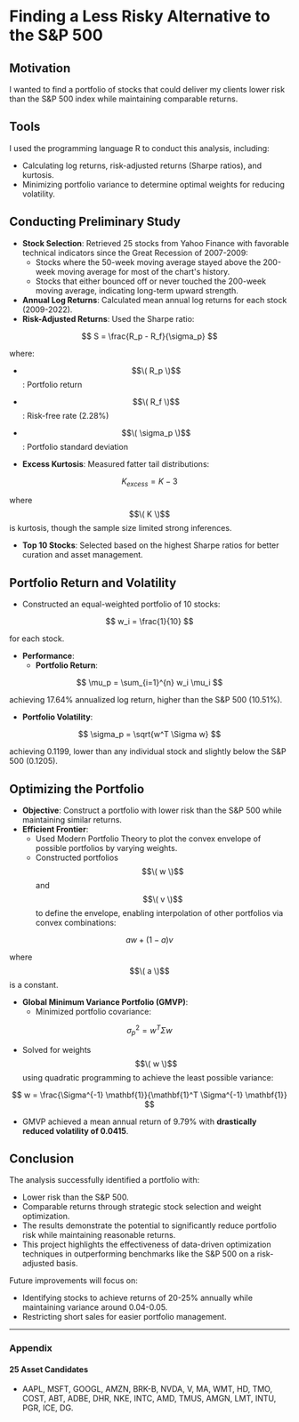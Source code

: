 # Finding a Less Risky Alternative to the S&P 500

## Motivation
I wanted to find a portfolio of stocks that could deliver my clients lower risk than the S&P 500 index while maintaining comparable returns.

## Tools
I used the programming language R to conduct this analysis, including:
- Calculating log returns, risk-adjusted returns (Sharpe ratios), and kurtosis.
- Minimizing portfolio variance to determine optimal weights for reducing volatility.

## Conducting Preliminary Study
- **Stock Selection**: Retrieved 25 stocks from Yahoo Finance with favorable technical indicators since the Great Recession of 2007-2009:
  - Stocks where the 50-week moving average stayed above the 200-week moving average for most of the chart's history.
  - Stocks that either bounced off or never touched the 200-week moving average, indicating long-term upward strength.
- **Annual Log Returns**: Calculated mean annual log returns for each stock (2009-2022).
- **Risk-Adjusted Returns**: Used the Sharpe ratio:

$$
S = \frac{R_p - R_f}{\sigma_p}
$$

  where:
  - $$\( R_p \)$$: Portfolio return
  - $$\( R_f \)$$: Risk-free rate (2.28%)
  - $$\( \sigma_p \)$$: Portfolio standard deviation

- **Excess Kurtosis**: Measured fatter tail distributions:

$$
K_{excess} = K - 3
$$

  where $$\( K \)$$ is kurtosis, though the sample size limited strong inferences.
- **Top 10 Stocks**: Selected based on the highest Sharpe ratios for better curation and asset management.

## Portfolio Return and Volatility
- Constructed an equal-weighted portfolio of 10 stocks:

$$
w_i = \frac{1}{10}
$$

  for each stock.

- **Performance**:
  - **Portfolio Return**:

$$
\mu_p = \sum_{i=1}^{n} w_i \mu_i
$$

  achieving 17.64% annualized log return, higher than the S&P 500 (10.51%).

  - **Portfolio Volatility**:

$$
\sigma_p = \sqrt{w^T \Sigma w}
$$

  achieving 0.1199, lower than any individual stock and slightly below the S&P 500 (0.1205).

## Optimizing the Portfolio
- **Objective**: Construct a portfolio with lower risk than the S&P 500 while maintaining similar returns.
- **Efficient Frontier**:
  - Used Modern Portfolio Theory to plot the convex envelope of possible portfolios by varying weights.
  - Constructed portfolios $$\( w \)$$ and $$\( v \)$$ to define the envelope, enabling interpolation of other portfolios via convex combinations:

$$
a w + (1-a) v
$$

  where $$\( a \)$$ is a constant.

- **Global Minimum Variance Portfolio (GMVP)**:
  - Minimized portfolio covariance:

$$
\sigma_p^2 = w^T \Sigma w
$$

  - Solved for weights $$\( w \)$$ using quadratic programming to achieve the least possible variance:

$$
w = \frac{\Sigma^{-1} \mathbf{1}}{\mathbf{1}^T \Sigma^{-1} \mathbf{1}}
$$

  - GMVP achieved a mean annual return of 9.79% with **drastically reduced volatility of 0.0415**.

## Conclusion
The analysis successfully identified a portfolio with:
- Lower risk than the S&P 500.
- Comparable returns through strategic stock selection and weight optimization.
- The results demonstrate the potential to significantly reduce portfolio risk while maintaining reasonable returns.
- This project highlights the effectiveness of data-driven optimization techniques in outperforming benchmarks like the S&P 500 on a risk-adjusted basis. 

Future improvements will focus on:
- Identifying stocks to achieve returns of 20-25% annually while maintaining variance around 0.04-0.05.
- Restricting short sales for easier portfolio management.

---

### Appendix

#### 25 Asset Candidates

- AAPL, MSFT, GOOGL, AMZN, BRK-B, NVDA, V, MA, WMT, HD, TMO, COST, ABT, ADBE, DHR, NKE, INTC, AMD, TMUS, AMGN, LMT, INTU, PGR, ICE, DG.


